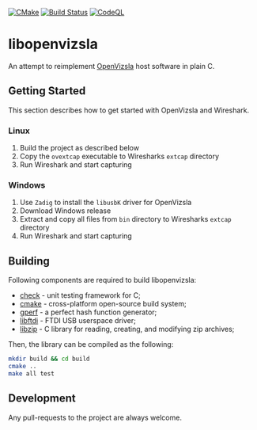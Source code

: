 [![CMake](https://github.com/matwey/libopenvizsla/actions/workflows/cmake.yml/badge.svg)](https://github.com/matwey/libopenvizsla/actions/workflows/cmake.yml)
[![Build Status](https://semaphoreci.com/api/v1/matwey/libopenvizsla/branches/master/badge.svg)](https://semaphoreci.com/matwey/libopenvizsla)
[![CodeQL](https://github.com/matwey/libopenvizsla/actions/workflows/codeql.yml/badge.svg)](https://github.com/matwey/libopenvizsla/actions/workflows/codeql.yml)

# libopenvizsla
An attempt to reimplement [OpenVizsla](http://openvizsla.org/) host software in plain C.

## Getting Started
This section describes how to get started with OpenVizsla and Wireshark.

### Linux
1. Build the project as described below
2. Copy the `ovextcap` executable to Wiresharks `extcap` directory
3. Run Wireshark and start capturing

### Windows
1. Use `Zadig` to install the `libusbK` driver for OpenVizsla
2. Download Windows release
3. Extract and copy all files from `bin` directory to Wiresharks `extcap` directory
4. Run Wireshark and start capturing

## Building
Following components are required to build libopenvizsla:
* [check] - unit testing framework for C;
* [cmake] - cross-platform open-source build system;
* [gperf] - a perfect hash function generator;
* [libftdi] - FTDI USB userspace driver;
* [libzip] - C library for reading, creating, and modifying zip archives;

Then, the library can be compiled as the following:
```sh
mkdir build && cd build
cmake ..
make all test
```

## Development
Any pull-requests to the project are always welcome.

[check]:http://check.sourceforge.net/
[cmake]:http://www.cmake.org/
[gperf]:https://www.gnu.org/software/gperf/
[libftdi]:https://www.intra2net.com/en/developer/libftdi/
[libzip]:https://libzip.org/
